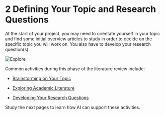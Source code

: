 # 2 Defining Your Topic and Research Questions

At the start of your project, you may need to orientate yourself in your topic and find some initial overview articles to study in order to decide on the specific topic you will work on. You also have to develop your research question(s).

![Explore](part2-Explore.png)

Common activities during this phase of the literature review include:

- [Brainstorming on Your Topic](brainstorming.md)

- [Exploring Academic Literature](exploring-literature.md)

- [Developing Your Research Questions](develop-question.md)

Study the next pages to learn how AI can support these activities.